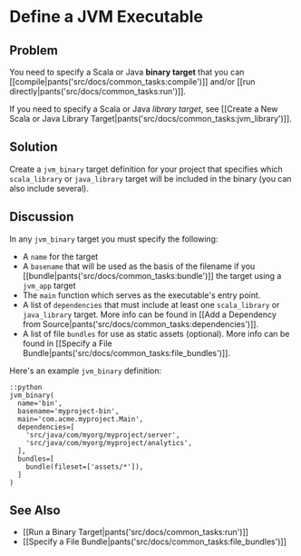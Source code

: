 # Define a JVM Executable

## Problem

You need to specify a Scala or Java **binary target** that you can [[compile|pants('src/docs/common_tasks:compile')]] and/or [[run directly|pants('src/docs/common_tasks:run')]].

If you need to specify a Scala or Java *library target*, see [[Create a New Scala or Java Library Target|pants('src/docs/common_tasks:jvm_library')]].

## Solution

Create a `jvm_binary` target definition for your project that specifies which `scala_library` or `java_library` target will be included in the binary (you can also include several).

## Discussion

In any `jvm_binary` target you must specify the following:

* A `name` for the target
* A `basename` that will be used as the basis of the filename if you [[bundle|pants('src/docs/common_tasks:bundle')]] the target using a `jvm_app` target
* The `main` function which serves as the executable's entry point.
* A list of `dependencies` that must include at least one `scala_library` or `java_library` target. More info can be found in [[Add a Dependency from Source|pants('src/docs/common_tasks:dependencies')]].
* A list of file `bundles` for use as static assets (optional). More info can be found in [[Specify a File Bundle|pants('src/docs/common_tasks:file_bundles')]].

Here's an example `jvm_binary` definition:

    ::python
    jvm_binary(
      name='bin',
      basename='myproject-bin',
      main='com.acme.myproject.Main',
      dependencies=[
        'src/java/com/myorg/myproject/server',
        'src/java/com/myorg/myproject/analytics',
      ],
      bundles=[
        bundle(fileset=['assets/*']),
      ]
    )

## See Also

* [[Run a Binary Target|pants('src/docs/common_tasks:run')]]
* [[Specify a File Bundle|pants('src/docs/common_tasks:file_bundles')]]
